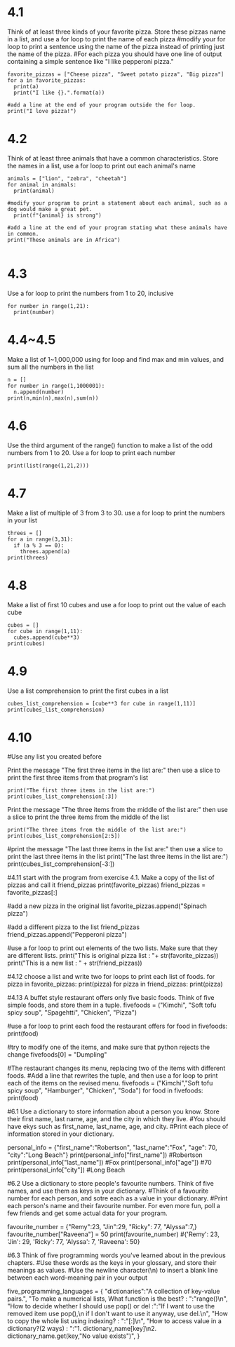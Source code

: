# 4.1 
Think of at least three kinds of your favorite pizza. Store these pizzas name in a list, and use a for loop to print the name of each pizza
#modify your for loop to print a sentence using the name of the pizza instead of printing just the name of the pizza. 
#For each pizza you should have one line of output containing a simple sentence like "I like pepperoni pizza."
```
favorite_pizzas = ["Cheese pizza", "Sweet potato pizza", "Big pizza"]
for a in favorite_pizzas:
  print(a)
  print("I like {}.".format(a))

#add a line at the end of your program outside the for loop.
print("I love pizza!")
```
# 4.2
Think of at least three animals that have a common characteristics. Store the names in a list, use a for loop to print out each animal's name
```
animals = ["lion", "zebra", "cheetah"]
for animal in animals:
  print(animal)
  
#modify your program to print a statement about each animal, such as a dog would make a great pet.
  print(f"{animal} is strong")

#add a line at the end of your program stating what these animals have in common.
print("These animals are in Africa")
      
```      
# 4.3
Use a for loop to print the numbers from 1 to 20, inclusive
```
for number in range(1,21):
  print(number)
```
# 4.4~4.5 
Make a list of 1~1,000,000 using for loop and find max and min values, and sum all the numbers in the list
```
n = []
for number in range(1,1000001):
  n.append(number)
print(n,min(n),max(n),sum(n))
```
# 4.6 
Use the third argument of the range() function to make a list of the odd numbers from 1 to 20. Use a for loop to print each number
```
print(list(range(1,21,2)))
```
# 4.7 
Make a list of multiple of 3 from 3 to 30. use a for loop to print the numbers in your list
```
threes = []
for a in range(3,31):
  if (a % 3 == 0):
    threes.append(a)
print(threes)
```
# 4.8 
Make a list of first 10 cubes and use a for loop to print out the value of each cube
```
cubes = []
for cube in range(1,11):
  cubes.append(cube**3)
print(cubes)
```
# 4.9 
Use a list comprehension to print the first cubes in a list
```
cubes_list_comprehension = [cube**3 for cube in range(1,11)]
print(cubes_list_comprehension)
```
# 4.10 
#Use any list you created before

Print the message "The first three items in the list are:" then use a slice to print the first three items from that program's list
```
print("The first three items in the list are:")
print(cubes_list_comprehension[:3])
```
Print the message "The three items from the middle of the list are:" then use a slice to print the three items from the middle of the list
```
print("The three items from the middle of the list are:")
print(cubes_list_comprehension[2:5])
```
#print the message "The last three items in the list are:" then use a slice to print the last three items in the list
print("The last three items in the list are:")
print(cubes_list_comprehension[-3:])

#4.11  start with the program from exercise 4.1. Make a copy of the list of pizzas and call it friend_pizzas
print(favorite_pizzas)
friend_pizzas = favorite_pizzas[:]

#add a new pizza in the original list 
favorite_pizzas.append("Spinach pizza")

#add a different pizza to the list friend_pizzas
friend_pizzas.append("Pepperoni pizza")

#use a for loop to print out elements of the two lists. Make sure that they are different lists.
print("This is original pizza list : "+ str(favorite_pizzas))
print("This is a new list : " + str(friend_pizzas))

#4.12 choose a list and write two for loops to print each list of foods.
for pizza in favorite_pizzas:
  print(pizza)
for pizza in friend_pizzas:
  print(pizza)

#4.13 A buffet style restaurant offers only five basic foods. Think of five simple foods, and store them in a tuple.
fivefoods = ("Kimchi", "Soft tofu spicy soup", "Spagehtti", "Chicken", "Pizza")

#use a for loop to print each food the restaurant offers
for food in fivefoods:
  print(food)

#try to modify one of the items, and make sure that python rejects the change
fivefoods[0] = "Dumpling"

#The restaurant changes its menu, replacing two of the items with different foods.
#Add a line that rewrites the tuple, and then use a for loop to print each of the items on the revised menu.
fivefoods = ("Kimchi","Soft tofu spicy soup", "Hamburger", "Chicken", "Soda")
for food in fivefoods:
  print(food)
  
#6.1 Use a dictionary to store information about a person you know. Store their first name, last name, age, and the city in which they live.
#You should have ekys such as first_name, last_name, age, and city.
#Print each piece of information stored in your dictionary.

personal_info = {"first_name":"Robertson", "last_name":"Fox", "age": 70, "city":"Long Beach"}
print(personal_info["first_name"])                            #Robertson
print(personal_info["last_name"])                             #Fox
print(personal_info["age"])                                   #70
print(personal_info["city"])                                  #Long Beach

#6.2 Use a dictionary to store people's favourite numbers. Think of five names, and use them as keys in your dictionary.
#Think of a favourite number for each person, and sotre each as a value in your dictionary.
#Print each person's name and their favourite number. For even more fun, poll a few friends and get some actual data for your program.

favourite_number = {"Remy":23, "Jin":29, "Ricky": 77, "Alyssa":7,}
favourite_number["Raveena"] = 50
print(favourite_number)                                         #{'Remy': 23, 'Jin': 29, 'Ricky': 77, 'Alyssa': 7, 'Raveena': 50}


#6.3 Think of five programming words you've learned about in the previous chapters.
#Use these words as the keys in your glossary, and store their meanings as values.
#Use the newline character(\n) to insert a blank line between each word-meaning pair in your output

five_programming_languages = {
    "dictionaries":"A collection of key-value pairs.",
    "To make a numerical lists, What function is the best? : ":"range()\n",
    "How to decide whether I should use pop() or del :":"If I want to use the removed item use pop(),\n if I don't want to use it anyway, use del.\n",
    "How to copy the whole list using indexing? : ":"[:]\n",
    "How to access value in a dictionary?(2 ways) : ":"1. dictionary_name[key]\n2. dictionary_name.get(key,\"No value exists\")",
    }
